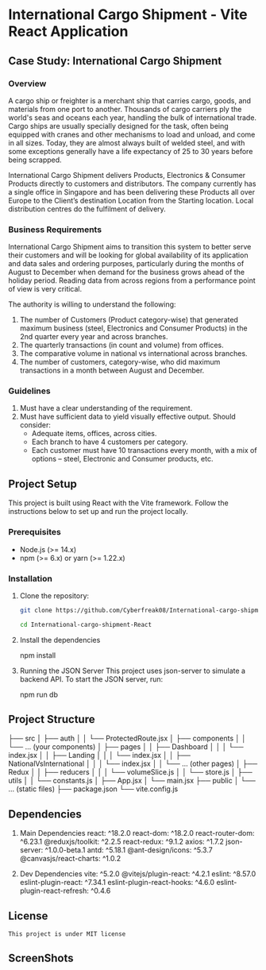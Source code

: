 # International Cargo Shipment - Vite React Application

## Case Study: International Cargo Shipment

### Overview
A cargo ship or freighter is a merchant ship that carries cargo, goods, and materials from one port to another. Thousands of cargo carriers ply the world's seas and oceans each year, handling the bulk of international trade. Cargo ships are usually specially designed for the task, often being equipped with cranes and other mechanisms to load and unload, and come in all sizes. Today, they are almost always built of welded steel, and with some exceptions generally have a life expectancy of 25 to 30 years before being scrapped.

International Cargo Shipment delivers Products, Electronics & Consumer Products directly to customers and distributors. The company currently has a single office in Singapore and has been delivering these Products all over Europe to the Client’s destination Location from the Starting location. Local distribution centres do the fulfilment of delivery.

### Business Requirements
International Cargo Shipment aims to transition this system to better serve their customers and will be looking for global availability of its application and data sales and ordering purposes, particularly during the months of August to December when demand for the business grows ahead of the holiday period. Reading data from across regions from a performance point of view is very critical.

The authority is willing to understand the following:
1. The number of Customers (Product category-wise) that generated maximum business (steel, Electronics and Consumer Products) in the 2nd quarter every year and across branches.
2. The quarterly transactions (in count and volume) from offices.
3. The comparative volume in national vs international across branches.
4. The number of customers, category-wise, who did maximum transactions in a month between August and December.

### Guidelines
1. Must have a clear understanding of the requirement.
2. Must have sufficient data to yield visually effective output. Should consider:
   - Adequate items, offices, across cities.
   - Each branch to have 4 customers per category.
   - Each customer must have 10 transactions every month, with a mix of options – steel, Electronic and Consumer products, etc.

## Project Setup

This project is built using React with the Vite framework. Follow the instructions below to set up and run the project locally.

### Prerequisites
- Node.js (>= 14.x)
- npm (>= 6.x) or yarn (>= 1.22.x)

### Installation
1. Clone the repository:
   ```bash
   git clone https://github.com/Cyberfreak08/International-cargo-shipment-React.git
   
   cd International-cargo-shipment-React

2. Install the dependencies
    
    npm install

3. Running the JSON Server
    This project uses json-server to simulate a backend API. To start the JSON server, run:
    
    npm run db

## Project Structure

├── src
│   ├── auth
│   │   └── ProtectedRoute.jsx
│   ├── components
│   │   └── ... (your components)
│   ├── pages
│   │   ├── Dashboard
│   │   │   └── index.jsx
│   │   ├── Landing
│   │   │   └── index.jsx
│   │   ├── NationalVsInternational
│   │   │   └── index.jsx
│   │   └── ... (other pages)
│   ├── Redux
│   │   ├── reducers
│   │   │   └── volumeSlice.js
│   │   └── store.js
│   ├── utils
│   │   └── constants.js
│   ├── App.jsx
│   └── main.jsx
├── public
│   └── ... (static files)
├── package.json
└── vite.config.js

## Dependencies
1. Main Dependencies
    react: ^18.2.0
    react-dom: ^18.2.0
    react-router-dom: ^6.23.1
    @reduxjs/toolkit: ^2.2.5
    react-redux: ^9.1.2
    axios: ^1.7.2
    json-server: ^1.0.0-beta.1
    antd: ^5.18.1
    @ant-design/icons: ^5.3.7
    @canvasjs/react-charts: ^1.0.2

2. Dev Dependencies
    vite: ^5.2.0
    @vitejs/plugin-react: ^4.2.1
    eslint: ^8.57.0
    eslint-plugin-react: ^7.34.1
    eslint-plugin-react-hooks: ^4.6.0
    eslint-plugin-react-refresh: ^0.4.6

## License

    This project is under MIT license

## ScreenShots

